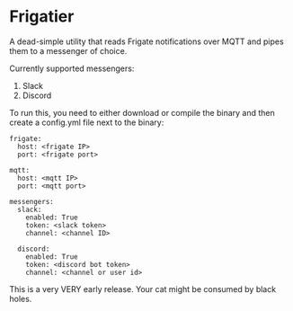 # Frigatier

A dead-simple utility that reads Frigate notifications over MQTT and pipes them to a messenger of choice. 

Currently supported messengers:

1. Slack
2. Discord

To run this, you need to either download or compile the binary and then create a config.yml file next to the binary:


```
frigate:
  host: <frigate IP>
  port: <frigate port>
  
mqtt:
  host: <mqtt IP>
  port: <mqtt port>

messengers:
  slack:
    enabled: True
    token: <slack token>
    channel: <channel ID>

  discord:
    enabled: True
    token: <discord bot token>
    channel: <channel or user id>

```

This is a very VERY early release. Your cat might be consumed by black holes.
